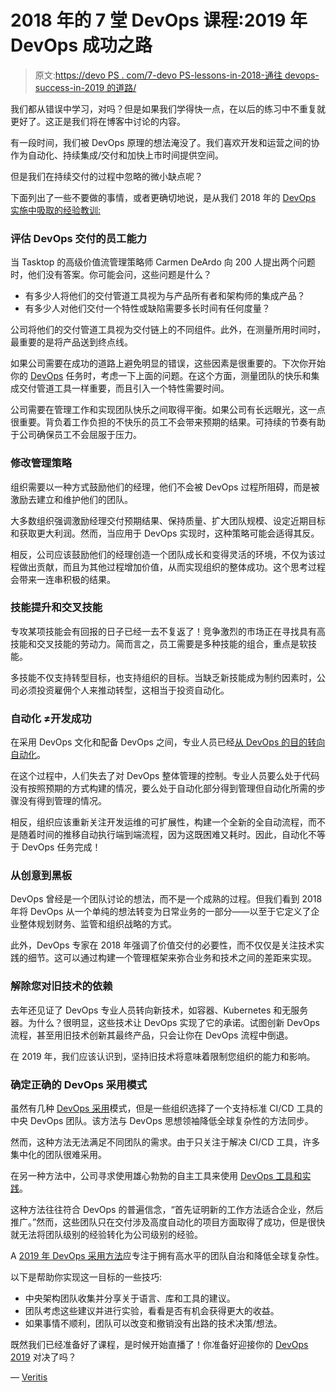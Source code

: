 # 2018 年的 7 堂 DevOps 课程:2019 年 DevOps 成功之路

> 原文:[https://devo PS . com/7-devo PS-lessons-in-2018-通往 devops-success-in-2019 的道路/](https://devops.com/7-devops-lessons-in-2018-the-path-to-devops-success-in-2019/)

我们都从错误中学习，对吗？但是如果我们学得快一点，在以后的练习中不重复就更好了。这正是我们将在博客中讨论的内容。

有一段时间，我们被 DevOps 原理的想法淹没了。我们喜欢开发和运营之间的协作为自动化、持续集成/交付和加快上市时间提供空间。

但是我们在持续交付的过程中忽略的微小缺点呢？

下面列出了一些不要做的事情，或者更确切地说，是从我们 2018 年的 [DevOps 实施中吸取的经验教训:](https://www.veritis.com/solutions/devops/implementation-strategy-tools-collaboration/)

### **评估 DevOps 交付的员工能力**

当 Tasktop 的高级价值流管理策略师 Carmen DeArdo 向 200 人提出两个问题时，他们没有答案。你可能会问，这些问题是什么？

*   有多少人将他们的交付管道工具视为与产品所有者和架构师的集成产品？
*   有多少人对他们交付一个特性或缺陷需要多长时间有任何度量？

公司将他们的交付管道工具视为交付链上的不同组件。此外，在测量所用时间时，最重要的是将产品送到终点线。

如果公司需要在成功的道路上避免明显的错误，这些因素是很重要的。下次你开始你的 [DevOps](https://www.veritis.com/solutions/devops/) 任务时，考虑一下上面的问题。在这个方面，测量团队的快乐和集成交付管道工具一样重要，而且引入一个特性需要时间。

公司需要在管理工作和实现团队快乐之间取得平衡。如果公司有长远眼光，这一点很重要。背负着工作负担的不快乐的员工不会带来预期的结果。可持续的节奏有助于公司确保员工不会屈服于压力。

### **修改管理策略**

组织需要以一种方式鼓励他们的经理，他们不会被 DevOps 过程所阻碍，而是被激励去建立和维护他们的团队。

大多数组织强调激励经理交付预期结果、保持质量、扩大团队规模、设定近期目标和获取更大利润。然而，当应用于 DevOps 实现时，这种策略可能会适得其反。

相反，公司应该鼓励他们的经理创造一个团队成长和变得灵活的环境，不仅为该过程做出贡献，而且为其他过程增加价值，从而实现组织的整体成功。这个思考过程会带来一连串积极的结果。

### **技能提升和交叉技能**

专攻某项技能会有回报的日子已经一去不复返了！竞争激烈的市场正在寻找具有高技能和交叉技能的劳动力。简而言之，员工需要是多种技能的组合，重点是软技能。

多技能不仅支持转型目标，也支持组织的目标。当缺乏新技能成为制约因素时，公司必须投资雇佣个人来推动转型，这相当于投资自动化。

### **自动化** **≠开发成功**

在采用 DevOps 文化和配备 DevOps 之间，专业人员已经[从 DevOps 的目的转向自动化](https://www.veritis.com/solutions/devops/automation-services/)。

在这个过程中，人们失去了对 DevOps 整体管理的控制。专业人员要么处于代码没有按照预期的方式构建的情况，要么处于自动化部分得到管理但自动化所需的步骤没有得到管理的情况。

相反，组织应该重新关注开发运维的可扩展性，构建一个全新的全自动流程，而不是随着时间的推移自动执行端到端流程，因为这既困难又耗时。因此，自动化不等于 DevOps 任务完成！

### **从创意到黑板**

DevOps 曾经是一个团队讨论的想法，而不是一个成熟的过程。但我们看到 2018 年将 DevOps 从一个单纯的想法转变为日常业务的一部分——以至于它定义了企业整体规划财务、监管和组织战略的方式。

此外，DevOps 专家在 2018 年强调了价值交付的必要性，而不仅仅是关注技术实践的细节。这可以通过构建一个管理框架来弥合业务和技术之间的差距来实现。

### **解除您对旧技术的依赖**

去年还见证了 DevOps 专业人员转向新技术，如容器、Kubernetes 和无服务器。为什么？很明显，这些技术让 DevOps 实现了它的承诺。试图创新 DevOps 流程，甚至用旧技术创新其最终产品，只会让你在 DevOps 流程中倒退。

在 2019 年，我们应该认识到，坚持旧技术将意味着限制您组织的能力和影响。

### **确定正确的 DevOps 采用模式**

虽然有几种 [DevOps 采用](https://www.veritis.com/blog/devops-adoption-strategy-market-trends/)模式，但是一些组织选择了一个支持标准 CI/CD 工具的中央 DevOps 团队。该方法与 DevOps 思想领袖降低全球复杂性的方法同步。

然而，这种方法无法满足不同团队的需求。由于只关注于解决 CI/CD 工具，许多集中化的团队很难采用。

在另一种方法中，公司寻求使用雄心勃勃的自主工具来使用 [DevOps 工具和实践](https://www.veritis.com/solutions/devops/made-easier-with-devops-tools/)。

这种方法往往符合 DevOps 的普遍信念，“首先证明新的工作方法适合企业，然后推广。”然而，这些团队只在交付涉及高度自动化的项目方面取得了成功，但是很快就无法将团队级别的经验转化为公司级别的经验。

A [2019 年 DevOps 采用方法](https://www.veritis.com/blog/devops-trends-top-10-predictions-for-devops-in-2019/)应专注于拥有高水平的团队自治和降低全球复杂性。

以下是帮助你实现这一目标的一些技巧:

*   中央架构团队收集并分享关于语言、库和工具的建议。
*   团队考虑这些建议并进行实验，看看是否有机会获得更大的收益。
*   如果事情不顺利，团队可以改变和撤销没有出路的技术决策/想法。

既然我们已经准备好了课程，是时候开始直播了！你准备好迎接你的 [DevOps 2019](https://www.veritis.com/blog/devops-trends-top-10-predictions-for-devops-in-2019/) 对决了吗？

— [Veritis](https://devops.com/author/veritisgroup/)
